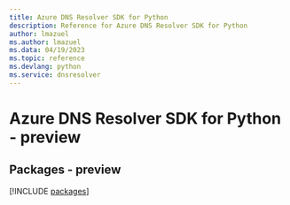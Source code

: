 ```yaml
---
title: Azure DNS Resolver SDK for Python
description: Reference for Azure DNS Resolver SDK for Python
author: lmazuel
ms.author: lmazuel
ms.data: 04/19/2023
ms.topic: reference
ms.devlang: python
ms.service: dnsresolver
---
```

# Azure DNS Resolver SDK for Python - preview
## Packages - preview
[!INCLUDE [packages](dns-resolver-index.md)]